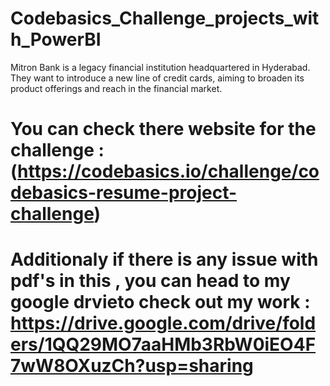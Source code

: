 # Codebasics_Challenge_projects_with_PowerBI

Mitron Bank is a legacy financial institution headquartered in Hyderabad. They
  want to introduce a new line of credit cards, aiming to broaden its product
  offerings and reach in the financial market.

# You can check there website for the challenge : (https://codebasics.io/challenge/codebasics-resume-project-challenge)

# Additionaly if there is any issue with pdf's in this , you can head to my google drvieto check out my work : https://drive.google.com/drive/folders/1QQ29MO7aaHMb3RbW0iEO4F7wW8OXuzCh?usp=sharing
